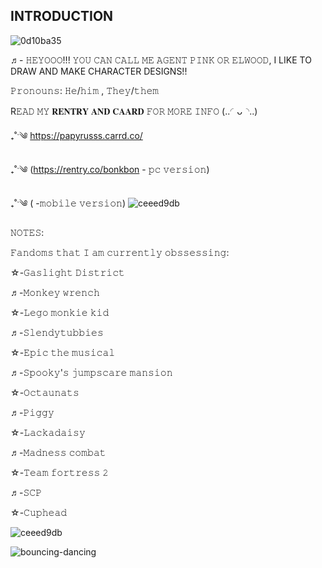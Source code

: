 ## INTRODUCTION

![0d10ba35](https://github.com/user-attachments/assets/569a3543-643f-4828-89c8-11f497f5f26b)

♬- 𝙷𝙴𝚈𝙾𝙾𝙾!!! 𝚈𝙾𝚄 𝙲𝙰𝙽 𝙲𝙰𝙻𝙻 𝙼𝙴 𝙰𝙶𝙴𝙽𝚃 𝙿𝙸𝙽𝙺 𝙾𝚁 𝙴𝙻𝚆𝙾𝙾𝙳, I LIKE TO DRAW AND MAKE CHARACTER DESIGNS!!

𝙿𝚛𝚘𝚗𝚘𝚞𝚗𝚜: 𝙷𝚎/𝚑𝚒𝚖 , 𝚃𝚑𝚎𝚢/𝚝𝚑𝚎𝚖

R𝙴𝙰𝙳 𝙼𝚈 𝐑𝐄𝐍𝐓𝐑𝐘 𝐀𝐍𝐃 𝐂𝐀𝐀𝐑𝐃 𝙵𝙾𝚁 𝙼𝙾𝚁𝙴 𝙸𝙽𝙵𝙾 (..◜ᴗ◝..)

₊˚ˑ༄ https://papyrusss.carrd.co/

₊˚ˑ༄ (https://rentry.co/bonkbon - 𝚙𝚌 𝚟𝚎𝚛𝚜𝚒𝚘𝚗)

₊˚ˑ༄ ( -𝚖𝚘𝚋𝚒𝚕𝚎 𝚟𝚎𝚛𝚜𝚒𝚘𝚗) 
![ceeed9db](https://github.com/user-attachments/assets/c6e46562-fb8f-4c22-a4fd-4e2ee9978891)

𝙽𝙾𝚃𝙴𝚂:

𝙵𝚊𝚗𝚍𝚘𝚖𝚜 𝚝𝚑𝚊𝚝 𝙸 𝚊𝚖 𝚌𝚞𝚛𝚛𝚎𝚗𝚝𝚕𝚢 𝚘𝚋𝚜𝚜𝚎𝚜𝚜𝚒𝚗𝚐:

☆-𝙶𝚊𝚜𝚕𝚒𝚐𝚑𝚝 𝙳𝚒𝚜𝚝𝚛𝚒𝚌𝚝

♬-𝙼𝚘𝚗𝚔𝚎𝚢 𝚠𝚛𝚎𝚗𝚌𝚑

☆-𝙻𝚎𝚐𝚘 𝚖𝚘𝚗𝚔𝚒𝚎 𝚔𝚒𝚍

♬-𝚂𝚕𝚎𝚗𝚍𝚢𝚝𝚞𝚋𝚋𝚒𝚎𝚜

☆-𝙴𝚙𝚒𝚌 𝚝𝚑𝚎 𝚖𝚞𝚜𝚒𝚌𝚊𝚕

♬-𝚂𝚙𝚘𝚘𝚔𝚢'𝚜 𝚓𝚞𝚖𝚙𝚜𝚌𝚊𝚛𝚎 𝚖𝚊𝚗𝚜𝚒𝚘𝚗

☆-𝙾𝚌𝚝𝚊𝚞𝚗𝚊𝚝𝚜

♬-𝙿𝚒𝚐𝚐𝚢

☆-𝙻𝚊𝚌𝚔𝚊𝚍𝚊𝚒𝚜𝚢

♬-𝙼𝚊𝚍𝚗𝚎𝚜𝚜 𝚌𝚘𝚖𝚋𝚊𝚝

☆-𝚃𝚎𝚊𝚖 𝚏𝚘𝚛𝚝𝚛𝚎𝚜𝚜 𝟸

♬-𝚂𝙲𝙿

☆-𝙲𝚞𝚙𝚑𝚎𝚊𝚍


![ceeed9db](https://github.com/user-attachments/assets/c6e46562-fb8f-4c22-a4fd-4e2ee9978891)

![bouncing-dancing](https://github.com/user-attachments/assets/f70f4166-b649-4cf2-a110-e5f4fdce6f1b)

